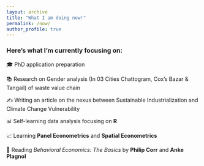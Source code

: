 ```yaml
---
layout: archive
title: "What I am doing now!"
permalink: /now/
author_profile: true
---
```


### Here’s what I’m currently focusing on:

🎓 PhD application preparation 

📚 Research on Gender analysis (In 03 Cities Chattogram, Cox’s Bazar & Tangail) of waste value chain

✍️ Writing an article on the nexus between Sustainable Industrialization and Climate Change Vulnerability

📊 Self-learning data analysis focusing on **R** 

📈 Learning **Panel Econometrics** and **Spatial Econometrics**  

📖 Reading *Behavioral Economics: The Basics* by **Philip Corr** and **Anke Plagnol** 
